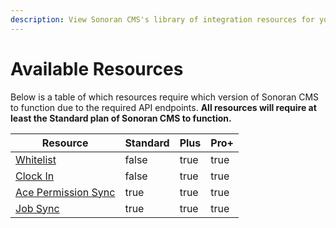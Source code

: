 ```yaml
---
description: View Sonoran CMS's library of integration resources for your community!
---
```


# Available Resources

Below is a table of which resources require which version of Sonoran CMS to function due to the required API endpoints. **All resources will require at least the Standard plan of Sonoran CMS to function.**

<table><thead><tr><th>Resource</th><th data-type="checkbox">Standard</th><th data-type="checkbox">Plus</th><th data-type="checkbox">Pro+</th></tr></thead><tbody><tr><td><a href="whitelist.md">Whitelist</a></td><td>false</td><td>true</td><td>true</td></tr><tr><td><a href="clock-in.md">Clock In</a></td><td>false</td><td>true</td><td>true</td></tr><tr><td><a href="ace-permission-sync.md">Ace Permission Sync</a></td><td>true</td><td>true</td><td>true</td></tr><tr><td><a href="job-sync.md">Job Sync</a></td><td>true</td><td>true</td><td>true</td></tr></tbody></table>
